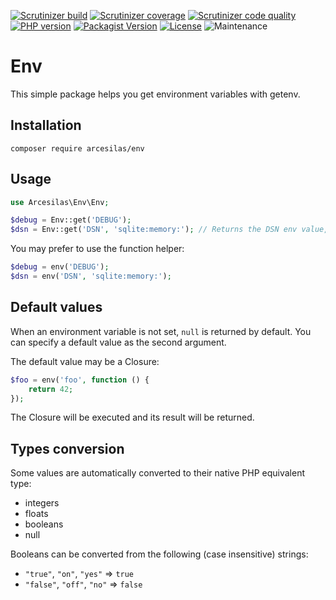 [![Scrutinizer build][ico-build]][link-scrutinizer]
[![Scrutinizer coverage][ico-coverage]][link-scrutinizer]
[![Scrutinizer code quality][ico-quality]][link-scrutinizer]
[![PHP version][ico-php]][link-packagist]
[![Packagist Version][ico-version]][link-packagist]
[![License][ico-license]](LICENSE.md)
![Maintenance][ico-maintenance]

# Env

This simple package helps you get environment variables with getenv.

## Installation

`composer require arcesilas/env`

## Usage

```php
use Arcesilas\Env\Env;

$debug = Env::get('DEBUG');
$dsn = Env::get('DSN', 'sqlite:memory:'); // Returns the DSN env value, "sqlite:memory:" if not set
```

You may prefer to use the function helper:

```php
$debug = env('DEBUG');
$dsn = env('DSN', 'sqlite:memory:');
```

## Default values

When an environment variable is not set, `null` is returned by default. You can specify a default value as the second argument.

The default value may be a Closure:

```php
$foo = env('foo', function () {
    return 42;
});
```

The Closure will be executed and its result will be returned.

## Types conversion

Some values are automatically converted to their native PHP equivalent type:

- integers
- floats
- booleans
- null

Booleans can be converted from the following (case insensitive) strings:
- `"true"`, `"on"`, `"yes"` => `true`
- `"false"`, `"off"`, `"no"` => `false`

[ico-build]: https://img.shields.io/scrutinizer/build/g/Arcesilas/env?style=flat-square
[ico-coverage]: https://img.shields.io/scrutinizer/coverage/g/Arcesilas/env?style=flat-square
[ico-quality]: https://img.shields.io/scrutinizer/quality/g/Arcesilas/env?style=flat-square
[ico-php]: https://img.shields.io/packagist/php-v/Arcesilas/env?style=flat-square
[ico-version]: https://img.shields.io/packagist/v/Arcesilas/env?style=flat-square
[ico-license]: https://img.shields.io/github/license/Arcesilas/env?style=flat-square
[ico-maintenance]: https://img.shields.io/maintenance/yes/2019?style=flat-square

[link-scrutinizer]: https://scrutinizer-ci.com/g/Arcesilas/env/
[link-packagist]: https://packagist.org/packages/arcesilas/env
